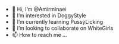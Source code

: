 - 👋 Hi, I’m @Amirminaei
- 👀 I’m interested in DoggyStyle
- 🌱 I’m currently learning PussyLicking
- 💞️ I’m looking to collaborate on WhiteGirls
- 📫 How to reach me ...

<!---
Amirminaei/Amirminaei is a ✨ special ✨ repository because its `README.md` (this file) appears on your GitHub profile.
You can click the Preview link to take a look at your changes.
--->
